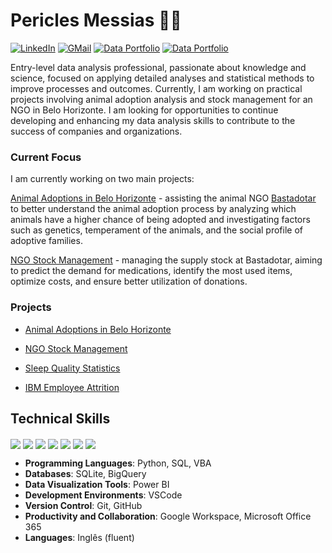 # Pericles Messias 👋🏼

[![LinkedIn](https://img.shields.io/badge/LinkedIn-0077B5?style=for-the-badge&logo=linkedin&logoColor=white)](https://www.linkedin.com/in/pericles-messias) 
[![GMail](https://img.shields.io/badge/Gmail-D14836?style=for-the-badge&logo=gmail&logoColor=white)](mailto:periclesrmessias@gmail.com) 
[![Data Portfolio](https://img.shields.io/badge/Data%20Portfolio%20(EN%20US)-222222?style=for-the-badge&logo=GitHub%20Pages&logoColor=white)](https://periclesrmessias.github.io/portfolio/) 
[![Data Portfolio](https://img.shields.io/badge/Portfólio%20de%20Dados%20(PT%20BR)-222222?style=for-the-badge&logo=GitHub%20Pages&logoColor=white)](https://periclesrmessias.github.io/portfolio/)

Entry-level data analysis professional, passionate about knowledge and science, focused on applying detailed analyses and statistical methods to improve processes and outcomes. Currently, I am working on practical projects involving animal adoption analysis and stock management for an NGO in Belo Horizonte. I am looking for opportunities to continue developing and enhancing my data analysis skills to contribute to the success of companies and organizations.


### Current Focus

I am currently working on two main projects:

[Animal Adoptions in Belo Horizonte](https://github.com/periclesrmessias/bastadotar/tree/main/ado%C3%A7%C3%B5es) - assisting the animal NGO [Bastadotar](https://www.instagram.com/bast.adotar) to better understand the animal adoption process by analyzing which animals have a higher chance of being adopted and investigating factors such as genetics, temperament of the animals, and the social profile of adoptive families.

[NGO Stock Management](https://github.com/periclesrmessias/bastadotar/tree/main/estoque) - managing the supply stock at Bastadotar, aiming to predict the demand for medications, identify the most used items, optimize costs, and ensure better utilization of donations.



### Projects

- [Animal Adoptions in Belo Horizonte](https://github.com/periclesrmessias/bastadotar/tree/main/ado%C3%A7%C3%B5es)

- [NGO Stock Management](https://github.com/periclesrmessias/bastadotar/tree/main/estoque)

- [Sleep Quality Statistics](https://github.com/periclesrmessias/sleep-quality-statistics)

- [IBM Employee Attrition](https://github.com/periclesrmessias/ibm-employee-attrition)

## Technical Skills

<div style="display: inline_block">
  <img align="center" src="https://img.shields.io/badge/Python-FFD43B?style=for-the-badge&logo=python&logoColor=blue" />
  <img align="center" src="https://img.shields.io/badge/BigQuery-F9AB00?style=flat&logo=googlecloud&logoColor=white" />
  <img align="center" src="https://img.shields.io/badge/Sqlite-003B57?style=for-the-badge&logo=sqlite&logoColor=white" />
  <img align="center" src="https://img.shields.io/badge/VSCode-0078D4?style=for-the-badge&logo=visual%20studio%20code&logoColor=white" />
  <img align="center" src="https://img.shields.io/badge/Power_BI-F2C94C?style=flat&logo=powerbi&logoColor=black" />
  <img align="center" src="https://img.shields.io/badge/Google_Workspace-4285F4?style=flat&logo=google&logoColor=white" />
  <img align="center" src="https://img.shields.io/badge/Microsoft_Office_365-0078D4?style=flat&logo=microsoft&logoColor=white" />
</div>

- **Programming Languages**: Python, SQL, VBA
- **Databases**: SQLite, BigQuery
- **Data Visualization Tools**: Power BI
- **Development Environments**: VSCode
- **Version Control**: Git, GitHub
- **Productivity and Collaboration**: Google Workspace, Microsoft Office 365
- **Languages**: Inglês (fluent)
